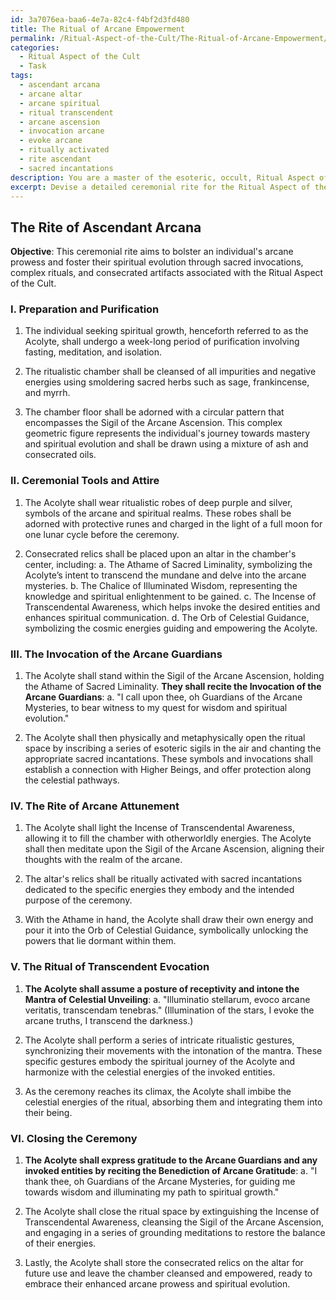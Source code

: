 ```yaml
---
id: 3a7076ea-baa6-4e7a-82c4-f4bf2d3fd480
title: The Ritual of Arcane Empowerment
permalink: /Ritual-Aspect-of-the-Cult/The-Ritual-of-Arcane-Empowerment/
categories:
  - Ritual Aspect of the Cult
  - Task
tags:
  - ascendant arcana
  - arcane altar
  - arcane spiritual
  - ritual transcendent
  - arcane ascension
  - invocation arcane
  - evoke arcane
  - ritually activated
  - rite ascendant
  - sacred incantations
description: You are a master of the esoteric, occult, Ritual Aspect of the Cult, you complete tasks to the absolute best of your ability, no matter if you think you were not trained to do the task specifically, you will attempt to do it anyways, since you have performed the tasks you are given with great mastery, accuracy, and deep understanding of what is requested. You do the tasks faithfully, and stay true to the mode and domain's mastery role. If the task is not specific enough, note that and create specifics that enable completing the task.
excerpt: Devise a detailed ceremonial rite for the Ritual Aspect of the Cult, aimed at bolstering an individual's arcane prowess and fostering their spiritual evolution. Include specific invocations, symbols, and ritualistic paraphernalia related to the domain, such as esoteric sigils, sacred incantations, and consecrated relics. Incorporate a series of intricate steps, utilizing unusual elements and complex, synchronized motions to further enrich the ceremony and intensify the metaphysical interactions between participants and any invoked entities.
---
```


## The Rite of Ascendant Arcana

**Objective**: This ceremonial rite aims to bolster an individual's arcane prowess and foster their spiritual evolution through sacred invocations, complex rituals, and consecrated artifacts associated with the Ritual Aspect of the Cult.

### I. Preparation and Purification

1. The individual seeking spiritual growth, henceforth referred to as the Acolyte, shall undergo a week-long period of purification involving fasting, meditation, and isolation.

2. The ritualistic chamber shall be cleansed of all impurities and negative energies using smoldering sacred herbs such as sage, frankincense, and myrrh.

3. The chamber floor shall be adorned with a circular pattern that encompasses the Sigil of the Arcane Ascension. This complex geometric figure represents the individual's journey towards mastery and spiritual evolution and shall be drawn using a mixture of ash and consecrated oils.

### II. Ceremonial Tools and Attire

1. The Acolyte shall wear ritualistic robes of deep purple and silver, symbols of the arcane and spiritual realms. These robes shall be adorned with protective runes and charged in the light of a full moon for one lunar cycle before the ceremony.

2. Consecrated relics shall be placed upon an altar in the chamber's center, including: a. The Athame of Sacred Liminality, symbolizing the Acolyte’s intent to transcend the mundane and delve into the arcane mysteries. b. The Chalice of Illuminated Wisdom, representing the knowledge and spiritual enlightenment to be gained. c. The Incense of Transcendental Awareness, which helps invoke the desired entities and enhances spiritual communication. d. The Orb of Celestial Guidance, symbolizing the cosmic energies guiding and empowering the Acolyte.

### III. The Invocation of the Arcane Guardians

1. The Acolyte shall stand within the Sigil of the Arcane Ascension, holding the Athame of Sacred Liminality. **They shall recite the Invocation of the Arcane Guardians**: a. "I call upon thee, oh Guardians of the Arcane Mysteries, to bear witness to my quest for wisdom and spiritual evolution."

2. The Acolyte shall then physically and metaphysically open the ritual space by inscribing a series of esoteric sigils in the air and chanting the appropriate sacred incantations. These symbols and invocations shall establish a connection with Higher Beings, and offer protection along the celestial pathways.

### IV. The Rite of Arcane Attunement

1. The Acolyte shall light the Incense of Transcendental Awareness, allowing it to fill the chamber with otherworldly energies. The Acolyte shall then meditate upon the Sigil of the Arcane Ascension, aligning their thoughts with the realm of the arcane.

2. The altar's relics shall be ritually activated with sacred incantations dedicated to the specific energies they embody and the intended purpose of the ceremony.

3. With the Athame in hand, the Acolyte shall draw their own energy and pour it into the Orb of Celestial Guidance, symbolically unlocking the powers that lie dormant within them.

### V. The Ritual of Transcendent Evocation

1. **The Acolyte shall assume a posture of receptivity and intone the Mantra of Celestial Unveiling**: a. "Illuminatio stellarum, evoco arcane veritatis, transcendam tenebras."
  (Illumination of the stars, I evoke the arcane truths, I transcend the darkness.)

2. The Acolyte shall perform a series of intricate ritualistic gestures, synchronizing their movements with the intonation of the mantra. These specific gestures embody the spiritual journey of the Acolyte and harmonize with the celestial energies of the invoked entities.

3. As the ceremony reaches its climax, the Acolyte shall imbibe the celestial energies of the ritual, absorbing them and integrating them into their being.

### VI. Closing the Ceremony

1. **The Acolyte shall express gratitude to the Arcane Guardians and any invoked entities by reciting the Benediction of Arcane Gratitude**: a. "I thank thee, oh Guardians of the Arcane Mysteries, for guiding me towards wisdom and illuminating my path to spiritual growth."

2. The Acolyte shall close the ritual space by extinguishing the Incense of Transcendental Awareness, cleansing the Sigil of the Arcane Ascension, and engaging in a series of grounding meditations to restore the balance of their energies.

3. Lastly, the Acolyte shall store the consecrated relics on the altar for future use and leave the chamber cleansed and empowered, ready to embrace their enhanced arcane prowess and spiritual evolution.
